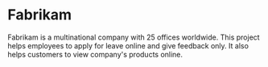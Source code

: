 # Fabrikam
Fabrikam is a multinational company with 25 offices worldwide. This project helps employees to apply for leave online and give feedback only.
It also helps customers to view company's products online.
